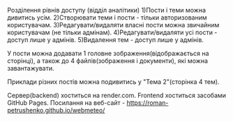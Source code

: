   Розділення рівнів доступу (відділ аналітики)
1)Пости і теми можна дивитись усім. 
2)Створювати теми і пости - тільки авторизованим користувачам. 
3)Редагувати/видаляти власні пости можна звичайним користувачам (не тільки адмінам).
4)Редагувати/видаляти усі пости - доступ лише у адмінів.
5)Видалення тем - доступ лише у адмінів.

У пости можна додавати 1 головне зображення(відображається на сторінці), а також до 4 файлів(зображення і документи), які можна завантажувати.

Приклади різних постів можна подивитись у "Тема 2"(сторінка 4 тем).

Сервер(backend) хоститься на render.com. Frontend хоститься засобами GitHub Pages. 
Посилання на веб-сайт - https://roman-petrushenko.github.io/webmeteo/
